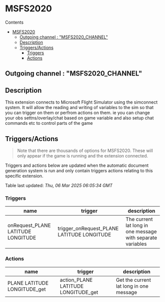 <!-- this file will be auto updated for triggers and actions when the apidocs automatic
document builder is run.
To have the triggers and actions inserted do not remove the tags 'ReplaceTAGFor...' below
To run go to 'StreamRoller\docs\apidocs' and run 'node readmebuilder.mjs'
The script will parse files in the extensions directory looking for "triggersandactions ="
if found it will attempt to load hte file and use the exported 'triggersandactions' variable
to create the tables shown in the parsed README.md files
This was the only way I could find to autoupdate the triggers and actions lists
 -->
 # MSFS2020
Contents
- [MSFS2020](#msfs2020)
  - [Outgoing channel : "MSFS2020\_CHANNEL"](#outgoing-channel--msfs2020_channel)
  - [Description](#description)
  - [Triggers/Actions](#triggersactions)
    - [Triggers](#triggers)
    - [Actions](#actions)
## Outgoing channel : "MSFS2020_CHANNEL"
## Description
This extension connects to Microsoft Flight Simulator using the simconnect system. 
It will allow the reading and writing of variables to the sim so that you can trigger on them or perfrom actions on them.
ie you can change your obs settns/overlay/chat based on game variable and also setup chat commands etc to control parts of the game
## Triggers/Actions
<div style="color:red">

> Note that there are thousands of options for MSFS2020. These will only appear if the game is
running and the extension connected.
</div>


Triggers and actions below are updated when the automatic document generation system is run and only contain triggers actions relating to this specific extension.

Table last updated: *Thu, 06 Mar 2025 06:05:34 GMT*

### Triggers

| name | trigger | description |
| --- | --- | --- |
| onRequest_PLANE LATITUDE LONGITUDE | trigger_onRequest_PLANE LATITUDE LONGITUDE | The current lat long in one message with separate variables |

### Actions

| name | trigger | description |
| --- | --- | --- |
| PLANE LATITUDE LONGITUDE_get | action_PLANE LATITUDE LONGITUDE_get | Get the current lat long in one message |
